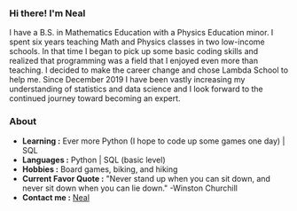 ### Hi there! I'm Neal

I have a B.S. in Mathematics Education with a Physics Education minor. I spent six years teaching Math and Physics classes in two low-income schools. In that time I began to pick up some basic coding skills and realized that programming was a field that I enjoyed even more than teaching. I decided to make the career change and chose Lambda School to help me. Since December 2019 I have been vastly increasing my understanding of statistics and data science and I look forward to the continued journey toward becoming an expert.

### About

-  **Learning :** Ever more Python (I hope to code up some games one day) | SQL    
-  **Languages :** Python | SQL (basic level)
-  **Hobbies :** Board games, biking, and hiking
-  **Current Favor Quote :** "Never stand up when you can sit down, and never sit down when you can lie down." -Winston Churchill
-  **Contact me :** [Neal](mailto:neal.whitlock@gmail.com)

<!--
**NealWhitlock/NealWhitlock** is a ✨ _special_ ✨ repository because its `README.md` (this file) appears on your GitHub profile.

Here are some ideas to get you started:

- 🔭 I’m currently working on ...
- 🌱 I’m currently learning ...
- 👯 I’m looking to collaborate on ...
- 🤔 I’m looking for help with ...
- 💬 Ask me about ...
- 📫 How to reach me: ...
- 😄 Pronouns: ...
- ⚡ Fun fact: ...
-->
